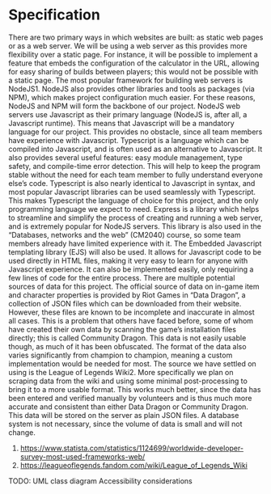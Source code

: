 # Specification

There are two primary ways in which websites are built: as static web pages or as a web server. We will be using a web server as this provides more flexibility over a static page. For instance, it will be possible to implement a feature that embeds the configuration of the calculator in the URL, allowing for easy sharing of builds between players; this would not be possible with a static page. The most popular framework for building web servers is NodeJS1. NodeJS also provides other libraries and tools as packages (via NPM), which makes project configuration much easier. For these reasons, NodeJS and NPM will form the backbone of our project.
NodeJS web servers use Javascript as their primary language (NodeJS is, after all, a Javascript runtime). This means that Javascript will be a mandatory language for our project. This provides no obstacle, since all team members have experience with Javascript. Typescript is a language which can be compiled into Javascript, and is often used as an alternative to Javascript. It also provides several useful features: easy module management, type safety, and compile-time error detection. This will help to keep the program stable without the need for each team member to fully understand everyone else’s code. Typescript is also nearly identical to Javascript in syntax, and most popular Javascript libraries can be used seamlessly with Typescript. This makes Typescript the language of choice for this project, and the only programming language we expect to need.
Express is a library which helps to streamline and simplify the process of creating and running a web server, and is extremely popular for NodeJS servers. This library is also used in the “Databases, networks and the web” (CM2040) course, so some team members already have limited experience with it.
The Embedded Javascript templating library (EJS) will also be used. It allows for Javascript code to be used directly in HTML files, making it very easy to learn for anyone with Javascript experience. It can also be implemented easily, only requiring a few lines of code for the entire process.
There are multiple potential sources of data for this project. The official source of data on in-game item and character properties is provided by Riot Games in “Data Dragon”, a collection of JSON files which can be downloaded from their website. However, these files are known to be incomplete and inaccurate in almost all cases. This is a problem that others have faced before, some of whom have created their own data by scanning the game’s installation files directly; this is called Community Dragon. This data is not easily usable though, as much of it has been obfuscated. The format of the data also varies significantly from champion to champion, meaning a custom implementation would be needed for most. The source we have settled on using is the League of Legends Wiki2. More specifically we plan on scraping data from the wiki and using some minimal post-processing to bring it to a more usable format. This works much better, since the data has been entered and verified manually by volunteers and is thus much more accurate and consistent than either Data Dragon or Community Dragon. This data will be stored on the server as plain JSON files. A database system is not necessary, since the volume of data is small and will not change.

1. https://www.statista.com/statistics/1124699/worldwide-developer-survey-most-used-frameworks-web/
2. https://leagueoflegends.fandom.com/wiki/League_of_Legends_Wiki

TODO:
UML class diagram
Accessibility considerations
